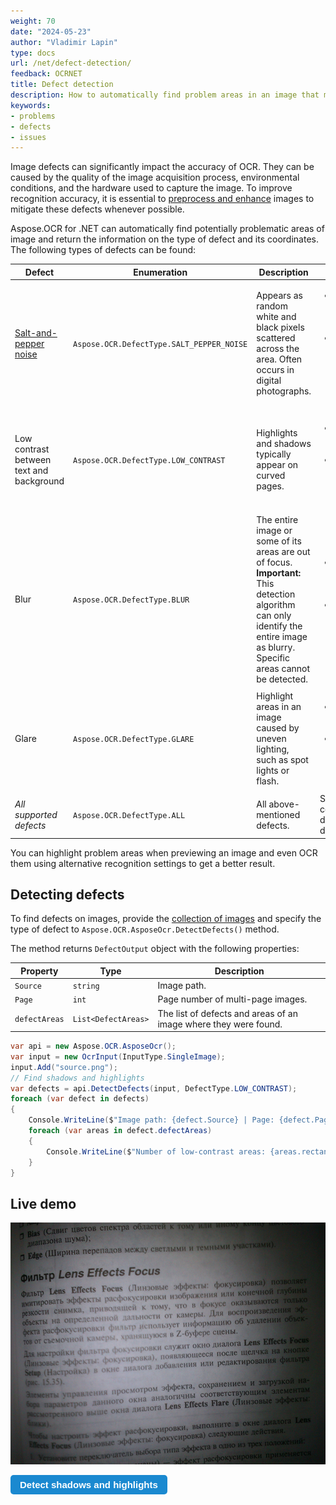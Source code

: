 ```yaml
---
weight: 70
date: "2024-05-23"
author: "Vladimir Lapin"
type: docs
url: /net/defect-detection/
feedback: OCRNET
title: Defect detection
description: How to automatically find problem areas in an image that may be recognized inaccurately.
keywords:
- problems
- defects
- issues
---
```


<style>
	button {
		cursor: pointer;
		margin-right: 20px;
		padding: 7px 15px;
		border: none;
		border-radius: 5px;
		background-color: #1a89d0;
		font-weight: 700;
		font-size: 15px;
		color: #ffffff;
	}

	button:hover {
		background-color: #3071a9;
	}

	button:focus {
		outline: none;
	}

	#sample {
		position: relative;
	}

	#sample > div {
		position: absolute;
		display: none;
		border: dashed 1px #de4444;
		background-color: rgba(222,68,68,0.2);
	}

	#area1 {
		top: 0px;
		left: 0px;
		width: 60px;
		height: 50px;
	}

	#area2 {
		top: 0px;
		left: 560px;
		width: 220px;
		height: 590px;
	}

	#area3 {
		top: 550px;
		left: 0px;
		width: 90px;
		height: 40px;
	}
</style>

Image defects can significantly impact the accuracy of OCR. They can be caused by the quality of the image acquisition process, environmental conditions, and the hardware used to capture the image. To improve recognition accuracy, it is essential to [preprocess and enhance](/ocr/net/image-processing/) images to mitigate these defects whenever possible.

Aspose.OCR for .NET can automatically find potentially problematic areas of image and return the information on the type of defect and its coordinates. The following types of defects can be found:

Defect | Enumeration | Description | Impact | How to mitigate
------ | ----------- | ----------- | ------ | ---------------
[Salt-and-pepper noise](https://en.wikipedia.org/wiki/Salt-and-pepper_noise) | `Aspose.OCR.DefectType.SALT_PEPPER_NOISE` | Appears as random white and black pixels scattered across the area. Often occurs in digital photographs. | <ul><li>Some characters are misidentified</li><li>Unnecessary dots or commas appear in recognition results</li></ul> | <ul><li>Apply [median filter](/ocr/net/median/)</li><li>Use [automatic noise removal](/ocr/net/denoise/)</li></ul>
Low contrast between text and background | `Aspose.OCR.DefectType.LOW_CONTRAST` | Highlights and shadows typically appear on curved pages. | <ul><li>Low recognition accuracy</li><li>Text not recognized (ignored by OCR engine)</li></ul> | <ul><li>[Automatically adjust contrast](/ocr/net/contrast/)</li><li>[Convert to grayscale](/ocr/net/grayscale/)</li><li>[Binarize with high threshold](/ocr/net/binarization/#using-binarization-threshold)</li></ul>
Blur | `Aspose.OCR.DefectType.BLUR` | The entire image or some of its areas are out of focus.<br />**Important:** This detection algorithm can only identify the entire image as blurry. Specific areas cannot be detected. | <ul><li>Characters are not recognized correctly</li><li>Text not recognized (ignored by OCR engine)</li></ul> | <ul><li>Use [automatic contrast correction](/ocr/net/contrast/)</li><li>[Convert image to grayscale](/ocr/net/grayscale/)</li></ul>
Glare | `Aspose.OCR.DefectType.GLARE` | Highlight areas in an image caused by uneven lighting, such as spot lights or flash. | <ul><li>Low recognition accuracy</li><li>Text not recognized (ignored by OCR engine)</li></ul> | <ul><li>[Automatically adjust contrast](/ocr/net/contrast/)</li><li>[Convert to grayscale](/ocr/net/grayscale/)</li><li>[Binarize with high threshold](/ocr/net/binarization/#using-binarization-threshold)</li></ul>
_All supported defects_ | `Aspose.OCR.DefectType.ALL` | All above-mentioned defects. | See the corresponding defect for details. | See the corresponding defect for details.

You can highlight problem areas when previewing an image and even OCR them using alternative recognition settings to get a better result.

## Detecting defects

To find defects on images, provide the [collection of images](/ocr/net/ocrinput/) and specify the type of defect to `Aspose.OCR.AsposeOcr.DetectDefects()` method.

The method returns `DefectOutput` object with the following properties:

Property | Type | Description
-------- | ---- | -----------
`Source` | `string` | Image path.
`Page` | `int` | Page number of multi-page images.
`defectAreas` | `List<DefectAreas>` | The list of defects and areas of an image where they were found.

```csharp
var api = new Aspose.OCR.AsposeOcr();
var input = new OcrInput(InputType.SingleImage);
input.Add("source.png");
// Find shadows and highlights
var defects = api.DetectDefects(input, DefectType.LOW_CONTRAST);
foreach (var defect in defects)
{
	Console.WriteLine($"Image path: {defect.Source} | Page: {defect.Page}");
	foreach (var areas in defect.defectAreas)
	{
		Console.WriteLine($"Number of low-contrast areas: {areas.rectangles.Count()}");
	}
}
```

## Live demo

<div id="sample">
	<img src="demo.png" alt="Low-contrast image" />
	<div id="area1"></div>
	<div id="area2"></div>
	<div id="area3"></div>
</div>

<button onclick="extract(this)">Detect shadows and highlights</button>

<script>
	function extract(obj)
	{
		$("#sample > div").show(200);
		$("#results").show(200);
	}
</script>

